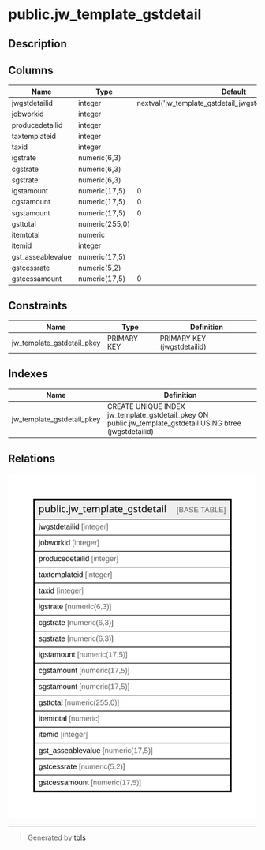 # public.jw_template_gstdetail

## Description

## Columns

| Name | Type | Default | Nullable | Children | Parents | Comment |
| ---- | ---- | ------- | -------- | -------- | ------- | ------- |
| jwgstdetailid | integer | nextval('jw_template_gstdetail_jwgstdetailid_seq'::regclass) | false |  |  |  |
| jobworkid | integer |  | true |  |  |  |
| producedetailid | integer |  | true |  |  |  |
| taxtemplateid | integer |  | true |  |  |  |
| taxid | integer |  | true |  |  |  |
| igstrate | numeric(6,3) |  | true |  |  |  |
| cgstrate | numeric(6,3) |  | true |  |  |  |
| sgstrate | numeric(6,3) |  | true |  |  |  |
| igstamount | numeric(17,5) | 0 | true |  |  |  |
| cgstamount | numeric(17,5) | 0 | true |  |  |  |
| sgstamount | numeric(17,5) | 0 | true |  |  |  |
| gsttotal | numeric(255,0) |  | true |  |  |  |
| itemtotal | numeric |  | true |  |  |  |
| itemid | integer |  | true |  |  |  |
| gst_asseablevalue | numeric(17,5) |  | true |  |  |  |
| gstcessrate | numeric(5,2) |  | true |  |  |  |
| gstcessamount | numeric(17,5) | 0 | true |  |  |  |

## Constraints

| Name | Type | Definition |
| ---- | ---- | ---------- |
| jw_template_gstdetail_pkey | PRIMARY KEY | PRIMARY KEY (jwgstdetailid) |

## Indexes

| Name | Definition |
| ---- | ---------- |
| jw_template_gstdetail_pkey | CREATE UNIQUE INDEX jw_template_gstdetail_pkey ON public.jw_template_gstdetail USING btree (jwgstdetailid) |

## Relations

![er](public.jw_template_gstdetail.svg)

---

> Generated by [tbls](https://github.com/k1LoW/tbls)

